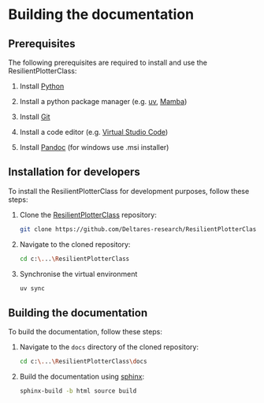 # Building the documentation
## Prerequisites
The following prerequisites are required to install and use the ResilientPlotterClass:
1. Install [Python](https://www.python.org/downloads)

2. Install a python package manager (e.g. [uv](https://docs.astral.sh/uv/getting-started/installation/),  [Mamba](https://mamba.readthedocs.io/en/latest/installation/mamba-installation.html))

3. Install [Git](https://git-scm.com/downloads)

4. Install a code editor (e.g. [Virtual Studio Code](https://code.visualstudio.com/Download))

5. Install [Pandoc](https://github.com/jgm/pandoc/releases/tag/3.7.0.2) (for windows use .msi installer)

## Installation for developers
To install the ResilientPlotterClass for development purposes, follow these steps:

1. Clone the [ResilientPlotterClass](https://github.com/Deltares-research/ResilientPlotterClass) repository:
    ```bash
    git clone https://github.com/Deltares-research/ResilientPlotterClass.git c:\...\ResilientPlotterClass
    ```

2. Navigate to the cloned repository:
    ```bash
    cd c:\...\ResilientPlotterClass
    ```

3. Synchronise the virtual environment
    ``` bash
    uv sync
    ```

## Building the documentation
To build the documentation, follow these steps:

1. Navigate to the `docs` directory of the cloned repository:
    ```bash
    cd c:\...\ResilientPlotterClass\docs
    ```
    
2. Build the documentation using [sphinx](https://www.sphinx-doc.org/en/master/):
    ```bash
    sphinx-build -b html source build
    ```